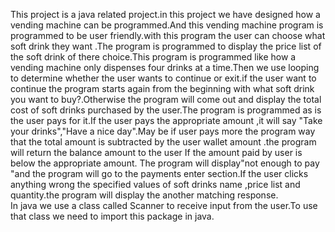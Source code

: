 This project is a java related project.in this project we have designed how a vending machine can be programmed.And this  vending machine program is programmed to be user friendly.with this program the user can choose what soft drink they want .The program is programmed to display the price list of the soft drink of there choice.This program is programmed like how a vending machine only dispenses four drinks at a time.Then we use looping to determine whether the user wants to continue or exit.if the user want to continue the program starts again from the beginning with what soft drink you want to buy?.Otherwise the program will come out and display the total cost of soft drinks purchased by the user.The program is programmed as is the user pays for it.If the user pays the appropriate amount ,it will say "Take your drinks","Have a nice day".May be if user pays more the program way that the total amount is subtracted by the user wallet amount .the program will return the balance amount to the user  If the amount paid by user is below the appropriate amount. The program will display"not enough to pay "and the program will go to the payments enter section.If the user clicks anything wrong the specified values of soft drinks name ,price list and quantity.the program  will display the another matching response.   
In java we use a class called Scanner to receive input from the user.To use that class we need to import this package in java.
